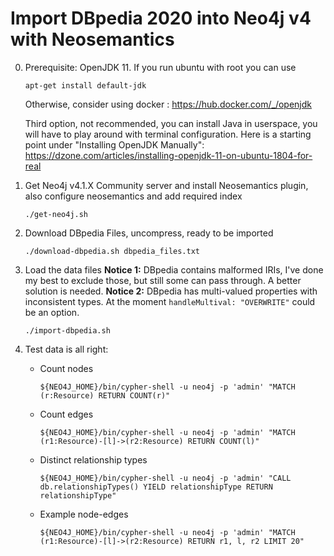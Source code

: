 # Import DBpedia 2020 into Neo4j v4 with Neosemantics

0. Prerequisite: OpenJDK 11. If you run ubuntu with root you can use

   ```
   apt-get install default-jdk
   ```
   
   Otherwise, consider using docker : https://hub.docker.com/_/openjdk
   
   Third option, not recommended, you can install Java in userspace, you will have to play around with terminal configuration. Here is a starting point under "Installing OpenJDK Manually": https://dzone.com/articles/installing-openjdk-11-on-ubuntu-1804-for-real


1. Get Neo4j v4.1.X Community server and install Neosemantics plugin, also configure neosemantics and add required index
    
    ```
    ./get-neo4j.sh
    ```

2. Download DBpedia Files, uncompress, ready to be imported

   ```
   ./download-dbpedia.sh dbpedia_files.txt
   ```
   
3. Load the data files
   **Notice 1:** DBpedia contains malformed IRIs, I've done my best to exclude those, but still some can pass through. A better solution is needed.
   **Notice 2:** DBpedia has multi-valued properties with inconsistent types. At the moment `handleMultival: "OVERWRITE"` could be an option.
   
   ```
   ./import-dbpedia.sh
   ```
   
4. Test data is all right:

     - Count nodes
        ```
        ${NEO4J_HOME}/bin/cypher-shell -u neo4j -p 'admin' "MATCH (r:Resource) RETURN COUNT(r)"
        ```
        
     - Count edges
        ```
        ${NEO4J_HOME}/bin/cypher-shell -u neo4j -p 'admin' "MATCH (r1:Resource)-[l]->(r2:Resource) RETURN COUNT(l)"
        ```

     - Distinct relationship types
        ```
        ${NEO4J_HOME}/bin/cypher-shell -u neo4j -p 'admin' "CALL db.relationshipTypes() YIELD relationshipType RETURN relationshipType"
        ```

     - Example node-edges
        ```
        ${NEO4J_HOME}/bin/cypher-shell -u neo4j -p 'admin' "MATCH (r1:Resource)-[l]->(r2:Resource) RETURN r1, l, r2 LIMIT 20"
        ```
